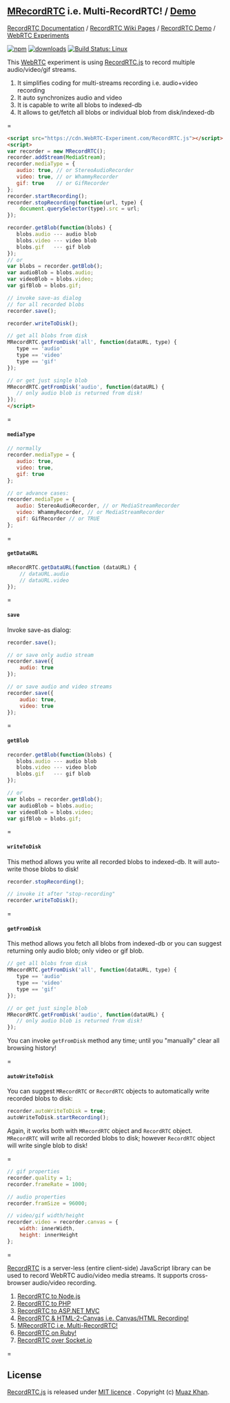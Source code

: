 ## [MRecordRTC](https://github.com/muaz-khan/WebRTC-Experiment/tree/master/RecordRTC/MRecordRTC) i.e. Multi-RecordRTC! / [Demo](https://www.webrtc-experiment.com/RecordRTC/MRecordRTC/)

[RecordRTC Documentation](http://RecordRTC.org/) / [RecordRTC Wiki Pages](https://github.com/muaz-khan/RecordRTC/wiki) / [RecordRTC Demo](https://www.webrtc-experiment.com/RecordRTC/) / [WebRTC Experiments](https://www.webrtc-experiment.com/)

[![npm](https://img.shields.io/npm/v/recordrtc.svg)](https://npmjs.org/package/recordrtc) [![downloads](https://img.shields.io/npm/dm/recordrtc.svg)](https://npmjs.org/package/recordrtc) [![Build Status: Linux](https://travis-ci.org/muaz-khan/RecordRTC.png?branch=master)](https://travis-ci.org/muaz-khan/RecordRTC)

This [WebRTC](https://www.webrtc-experiment.com/) experiment is using [RecordRTC.js](https://github.com/muaz-khan/WebRTC-Experiment/tree/master/RecordRTC) to record multiple audio/video/gif streams.

1. It simplifies coding for multi-streams recording i.e. audio+video recording
2. It auto synchronizes audio and video
3. It is capable to write all blobs to indexed-db
4. It allows to get/fetch all blobs or individual blob from disk/indexed-db

=

```html
<script src="https://cdn.WebRTC-Experiment.com/RecordRTC.js"></script>
<script>
var recorder = new MRecordRTC();
recorder.addStream(MediaStream);
recorder.mediaType = {
   audio: true, // or StereoAudioRecorder
   video: true, // or WhammyRecorder
   gif: true    // or GifRecorder
};
recorder.startRecording();
recorder.stopRecording(function(url, type) {
    document.querySelector(type).src = url;
});

recorder.getBlob(function(blobs) {
   blobs.audio --- audio blob
   blobs.video --- video blob
   blobs.gif   --- gif blob
});
// or
var blobs = recorder.getBlob();
var audioBlob = blobs.audio;
var videoBlob = blobs.video;
var gifBlob = blobs.gif;

// invoke save-as dialog
// for all recorded blobs
recorder.save();

recorder.writeToDisk();

// get all blobs from disk
MRecordRTC.getFromDisk('all', function(dataURL, type) {
   type == 'audio'
   type == 'video'
   type == 'gif'
});

// or get just single blob
MRecordRTC.getFromDisk('audio', function(dataURL) {
   // only audio blob is returned from disk!
});
</script>
```

=

#### `mediaType`

```javascript
// normally
recorder.mediaType = {
   audio: true,
   video: true,
   gif: true
};

// or advance cases:
recorder.mediaType = {
   audio: StereoAudioRecorder, // or MediaStreamRecorder
   video: WhammyRecorder, // or MediaStreamRecorder
   gif: GifRecorder // or TRUE
};
```

=

#### `getDataURL`

```javascript
mRecordRTC.getDataURL(function (dataURL) {
    // dataURL.audio
    // dataURL.video
});
```

=

#### `save`

Invoke save-as dialog:

```javascript
recorder.save();

// or save only audio stream
recorder.save({
    audio: true
});

// or save audio and video streams
recorder.save({
    audio: true,
    video: true
});
```

=

#### `getBlob`

```javascript
recorder.getBlob(function(blobs) {
   blobs.audio --- audio blob
   blobs.video --- video blob
   blobs.gif   --- gif blob
});

// or
var blobs = recorder.getBlob();
var audioBlob = blobs.audio;
var videoBlob = blobs.video;
var gifBlob = blobs.gif;
```

=

#### `writeToDisk`

This method allows you write all recorded blobs to indexed-db. It will auto-write those blobs to disk!

```javascript
recorder.stopRecording();

// invoke it after "stop-recording"
recorder.writeToDisk();
```

=

#### `getFromDisk`

This method allows you fetch all blobs from indexed-db or you can suggest returning only audio blob; only video or gif blob.

```javascript
// get all blobs from disk
MRecordRTC.getFromDisk('all', function(dataURL, type) {
   type == 'audio'
   type == 'video'
   type == 'gif'
});

// or get just single blob
MRecordRTC.getFromDisk('audio', function(dataURL) {
   // only audio blob is returned from disk!
});
```

You can invoke `getFromDisk` method any time; until you "manually" clear all browsing history!

=

#### `autoWriteToDisk`

You can suggest `MRecordRTC` or `RecordRTC` objects to automatically write recorded blobs to disk:

```javascript
recorder.autoWriteToDisk = true;
autoWriteToDisk.startRecording();
```

Again, it works both with `MRecordRTC` object and `RecordRTC` object. `MRecordRTC` will write all recorded blobs to disk; however `RecordRTC` object will write single blob to disk!

=

```javascript
// gif properties
recorder.quality = 1;
recorder.frameRate = 1000;

// audio properties
recorder.framSize = 96000;

// video/gif width/height
recorder.video = recorder.canvas = {
    width: innerWidth,
    height: innerHeight
};
```

=

[RecordRTC](https://www.webrtc-experiment.com/RecordRTC/) is a server-less (entire client-side) JavaScript library can be used to record WebRTC audio/video media streams. It supports cross-browser audio/video recording.

1. [RecordRTC to Node.js](https://github.com/muaz-khan/WebRTC-Experiment/tree/master/RecordRTC/RecordRTC-to-Nodejs)
2. [RecordRTC to PHP](https://github.com/muaz-khan/WebRTC-Experiment/tree/master/RecordRTC/RecordRTC-to-PHP)
3. [RecordRTC to ASP.NET MVC](https://github.com/muaz-khan/WebRTC-Experiment/tree/master/RecordRTC/RecordRTC-to-ASPNETMVC)
4. [RecordRTC & HTML-2-Canvas i.e. Canvas/HTML Recording!](https://github.com/muaz-khan/WebRTC-Experiment/tree/master/RecordRTC/Canvas-Recording)
5. [MRecordRTC i.e. Multi-RecordRTC!](https://github.com/muaz-khan/WebRTC-Experiment/tree/master/RecordRTC/MRecordRTC)
6. [RecordRTC on Ruby!](https://github.com/cbetta/record-rtc-experiment)
7. [RecordRTC over Socket.io](https://github.com/muaz-khan/WebRTC-Experiment/tree/master/RecordRTC/RecordRTC-over-Socketio)

=

## License

[RecordRTC.js](https://github.com/muaz-khan/WebRTC-Experiment/tree/master/RecordRTC) is released under [MIT licence](https://www.webrtc-experiment.com/licence/) . Copyright (c) [Muaz Khan](https://plus.google.com/+MuazKhan).

